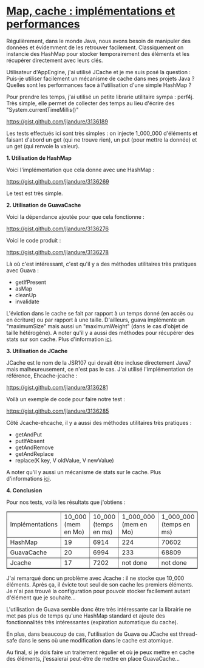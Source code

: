 # [Map, cache : implémentations et performances](https://bazinga-unit.blogspot.com/2012/07/map-cache-implementations-et.html)[](https://www.blogger.com/post-edit.g?blogID=8561766736069959572&postID=2617251381828688796&from=pencil "Edit")

Régulièrement, dans le monde Java, nous avons besoin de manipuler des données et évidemment de les retrouver facilement. Classiquement on instancie des HashMap pour stocker temporairement des éléments et les récupérer directement avec leurs clés.  

Utilisateur d'AppEngine, j'ai utilisé JCache et je me suis posé la question : Puis-je utiliser facilement un mécanisme de cache dans mes projets Java ? Quelles sont les performances face à l'utilisation d'une simple HashMap ?  

Pour prendre les temps, j'ai utilisé un petite librarie utilitaire sympa : perf4j. Très simple, elle permet de collecter des temps au lieu d'écrire des "System.currentTimeMillis()"  

https://gist.github.com/jlandure/3136189

Les tests effectués ici sont très simples : on injecte 1_000_000 d'éléments et faisant d'abord un get (qui ne trouve rien), un put (pour mettre la donnée) et un get (qui renvoie la valeur).  

**1\. Utilisation de HashMap**  

Voici l'implémentation que cela donne avec une HashMap :  

https://gist.github.com/jlandure/3136269

Le test est très simple.  

**2\. Utilisation de GuavaCache**  

Voici la dépendance ajoutée pour que cela fonctionne :  

https://gist.github.com/jlandure/3136276

Voici le code produit :  

https://gist.github.com/jlandure/3136278

Là où c'est intéressant, c'est qu'il y a des méthodes utilitaires très pratiques avec Guava :  

*   getIfPresent
*   asMap
*   cleanUp
*   invalidate

L'éviction dans le cache se fait par rapport à un temps donné (en accès ou en écriture) ou par rapport à une taille. D'ailleurs, guava implémente un "maximumSize" mais aussi un "maximumWeight" (dans le cas d'objet de taille hétérogène). A noter qu'il y a aussi des méthodes pour récupérer des stats sur son cache. Plus d'information [ici](http://code.google.com/p/guava-libraries/wiki/CachesExplained).  

**3\. Utilisation de JCache**  

JCache est le nom de la JSR107 qui devait être incluse directement Java7 mais malheureusement, ce n'est pas le cas. J'ai utilisé l'implémentation de référence, Ehcache-jcache :  

https://gist.github.com/jlandure/3136281

Voilà un exemple de code pour faire notre test :  

https://gist.github.com/jlandure/3136285

Côté Jcache-ehcache, il y a aussi des méthodes utilitaires très pratiques :  

*   getAndPut
*   putIfAbsent
*   getAndRemove
*   getAndReplace
*   replace(K key, V oldValue, V newValue)

A noter qu'il y aussi un mécanisme de stats sur le cache. Plus d'informations [ici](https://github.com/jsr107/jsr107spec#readme).  

**4\. Conclusion**  

Pour nos tests, voilà les résultats que j'obtiens :  

<table border="1">

<tbody>

<tr>

<td>Implémentations</td>

<td>10_000 (mem en Mo)</td>

<td>10_000 (temps en ms)</td>

<td>1_000_000 (mem en Mo)</td>

<td>1_000_000 (temps en ms)</td>

</tr>

<tr>

<td>HashMap</td>

<td>19</td>

<td>6914</td>

<td>224</td>

<td>70602</td>

</tr>

<tr>

<td>GuavaCache</td>

<td>20</td>

<td>6994</td>

<td>233</td>

<td>68809</td>

</tr>

<tr>

<td>Jcache</td>

<td>17</td>

<td>7202</td>

<td>not done</td>

<td>not done</td>

</tr>

</tbody>

</table>

J'ai remarqué donc un problème avec Jcache : il ne stocke que 10_000 éléments. Après ça, il évicte tout seul de son cache les premiers éléments. Je n'ai pas trouvé la configuration pour pouvoir stocker facilement autant d'élément que je souhaite...  

L'utilisation de Guava semble donc être très intéressante car la librairie ne met pas plus de temps qu'une HashMap standard et ajoute des fonctionnalités très intéressantes (expiration automatique du cache).  

En plus, dans beaucoup de cas, l'utilisation de Guava ou JCache est thread-safe dans le sens où une modification dans le cache est atomique.  

Au final, si je dois faire un traitement régulier et où je peux mettre en cache des éléments, j'essaierai peut-être de mettre en place GuavaCache...